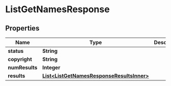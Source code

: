 

# ListGetNamesResponse


## Properties

| Name | Type | Description | Notes |
|------------ | ------------- | ------------- | -------------|
|**status** | **String** |  |  [optional] |
|**copyright** | **String** |  |  [optional] |
|**numResults** | **Integer** |  |  [optional] |
|**results** | [**List&lt;ListGetNamesResponseResultsInner&gt;**](ListGetNamesResponseResultsInner.md) |  |  [optional] |



